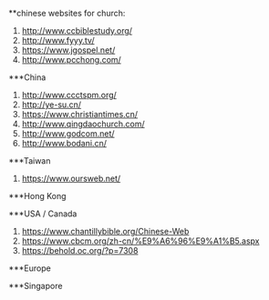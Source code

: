 **chinese websites for church:

1. http://www.ccbiblestudy.org/
2. http://www.fyyy.tv/
3. https://www.jgospel.net/
4. http://www.pcchong.com/


***China

1. http://www.ccctspm.org/
2. http://ye-su.cn/
3. https://www.christiantimes.cn/
4. http://www.qingdaochurch.com/
5. http://www.godcom.net/
6. http://www.bodani.cn/


***Taiwan

1. https://www.oursweb.net/



***Hong Kong




***USA / Canada

1. https://www.chantillybible.org/Chinese-Web
2. https://www.cbcm.org/zh-cn/%E9%A6%96%E9%A1%B5.aspx
3. https://behold.oc.org/?p=7308

***Europe



***Singapore



